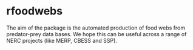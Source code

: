 # rfoodwebs
The aim of the package is the automated production of food webs from predator-prey data bases. 
We hope this can be useful across a range of NERC projects (like MERP, CBESS and SSP).
  

